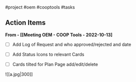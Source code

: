#project #oem #cooptools #tasks

## Action Items
**From - [[Meeting OEM - COOP Tools - 2022-10-13]**
- [ ] Add Log of Request and who approved/rejected and date
- [ ] Add Status Icons to relevant Cards 
- [ ] Cards tilted for Plan Page add/edit/delete


![[a.jpg|300]]
